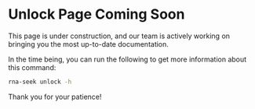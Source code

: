 # Unlock Page Coming Soon

This page is under construction, and our team is actively working on bringing you the most up-to-date documentation.   

In the time being, you can run the following to get more information about this command:  

```bash
rna-seek unlock -h
```

Thank you for your patience!